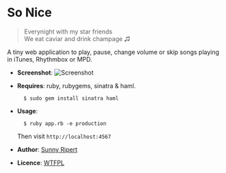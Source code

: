 So Nice
=======

> Everynight with my star friends  
> We eat caviar and drink champage ♫

A tiny web application to play, pause, change volume or skip songs playing
in iTunes, Rhythmbox or MPD.

- **Screenshot**: ![Screenshot](http://github.com/sunny/itunes-sinatra/raw/master/screenshot.png)
- **Requires**: ruby, rubygems, sinatra & haml.

        $ sudo gem install sinatra haml

- **Usage**:

        $ ruby app.rb -e production

    Then visit `http://localhost:4567`

- **Author**: [Sunny Ripert](http://sunfox.org/)
- **Licence**: [WTFPL](http://sam.zoy.org/wtfpl/)

